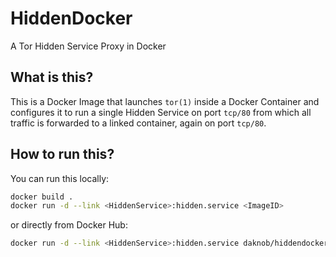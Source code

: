 # HiddenDocker
A Tor Hidden Service Proxy in Docker

## What is this?
This is a Docker Image that launches `tor(1)` inside a Docker Container and configures it to run a single Hidden Service on port `tcp/80` from which all traffic is forwarded to a linked container, again on port `tcp/80`. 

## How to run this?

You can run this locally:

```bash
docker build .
docker run -d --link <HiddenService>:hidden.service <ImageID>
```

or directly from Docker Hub:

```bash
docker run -d --link <HiddenService>:hidden.service daknob/hiddendocker
```

